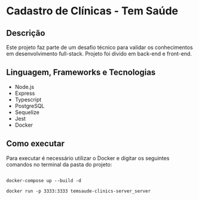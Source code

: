 # Cadastro de Clínicas - Tem Saúde


## Descrição

Este projeto faz parte de um desafio técnico para validar os conhecimentos em desenvolvimento full-stack.
Projeto foi divido em back-end e front-end.


## Linguagem, Frameworks e Tecnologias

- Node.js
- Express
- Typescript
- PostgreSQL
- Sequelize
- Jest
- Docker


## Como executar

Para executar é necessário utilizar o Docker e digitar os seguintes comandos no terminal da pasta do projeto:


```

docker-compose up --build -d

docker run -p 3333:3333 temsaude-clinics-server_server

```